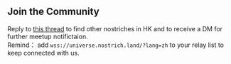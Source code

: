 ## Join the Community

Reply to [this thread](https://snort.social/e/note134slxdr2np6ml5f459me8cfmzg6cgw46c2agv55mtq55mtdtcgaqu4af4l) to find other nostriches in HK and to receive a DM for further meetup notifictaion.  
Remind： add `wss://universe.nostrich.land/?lang=zh` to your relay list to keep connected with us.
